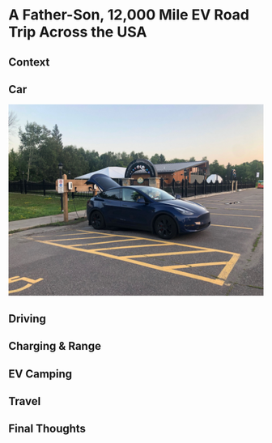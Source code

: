 # A Father-Son, 12,000 Mile EV Road Trip Across the USA

## Context

## Car

![car at ft williams](assets/images/car_ftwilliams.jpeg)

## Driving

## Charging & Range

## EV Camping

## Travel

## Final Thoughts